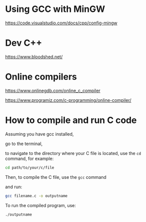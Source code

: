 
# Using GCC with MinGW 

https://code.visualstudio.com/docs/cpp/config-mingw


# Dev C++

https://www.bloodshed.net/


# Online compilers

https://www.onlinegdb.com/online_c_compiler

https://www.programiz.com/c-programming/online-compiler/



# How to compile and run C code

Assuming you have gcc installed,

go to the terminal, 

to navigate to the directory where your C file is located,
use the `cd` command, for example:

```bash
cd path/to/your/c/file
```

Then, to compile the C file, use the `gcc` command


and run:

```bash
gcc filename.c -o outputname
```

To run the compiled program, use:

```bash
./outputname
```
